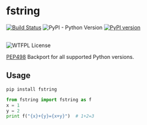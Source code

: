 # fstring
[![Build Status](https://travis-ci.org/rinslow/fstring.svg?branch=master)](https://travis-ci.org/rinslow/fstring)
![PyPI - Python Version](https://img.shields.io/pypi/pyversions/fstring.svg)
[![PyPI version](https://badge.fury.io/py/fstring.svg)](https://badge.fury.io/py/fstring)

\
![WTFPL License](http://www.wtfpl.net/wp-content/uploads/2012/12/wtfpl-badge-1.png "Do what the fuck you want license")


[PEP498](https://www.python.org/dev/peps/pep-0498/) Backport for all supported Python versions.

## Usage
```pip install fstring```

```python
from fstring import fstring as f
x = 1
y = 2
print f("{x}+{y}={x+y}")  # 1+2=3
```
